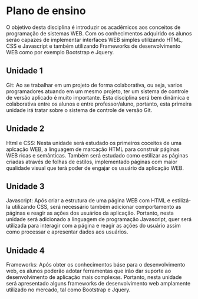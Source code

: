 # Plano de ensino

O objetivo desta disciplina é introduzir os acadêmicos aos conceitos de programação de sistemas WEB. Com os conhecimentos adquirido os alunos serão capazes de implementar interfaces WEB simples utilizando HTML, CSS e Javascript e também utilizando Frameworks de desenvolvimento WEB como por exemplo Bootstrap e Jquery.


## Unidade 1

Git: Ao se trabalhar em um projeto de forma colaborativa, ou seja, varios programadores atuando em um mesmo projeto, ter um sistema de controle de versão aplicado é muito importante. Esta disciplina será bem dinâmica e colaborativa entre os alunos e entre professor/aluno, portanto, esta primeira unidade irá tratar sobre o sistema de controle de versão Git.

## Unidade 2

Html e CSS: Nesta unidade será estudado os primeiros coceitos de uma aplcação WEB, a linguagem de marcação HTML para construir páginas WEB ricas e semânticas. Também será estudado como estilizar as páginas criadas através de folhas de estilos, implementado páginas com maior qualidade visual que terá poder de engajar os usuário da aplicação WEB.

## Unidade 3

Javascript: Após criar a estrutura de uma página WEB com HTML e estilizá-la utilizando CSS, será necessário também adicionar comportamento as páginas e reagir as ações dos usuários da aplicação. Portanto, nesta unidade será adicionado a linguagem de programação Javascript, quer será utilizada para interagir com a página e reagir as ações do usuário assim como processar e apresentar dados aos usuários.

## Unidade 4

Frameworks: Após obter os conhecimentos báse para o desenvolvimento web, os alunos poderão adotar ferramentas que irão dar suporte ao desenvolvimento de aplicação mais complexas. Portanto, nesta unidade será apresentado alguns frameworks de desenvolvimento web amplamente utilizado no mercado, tal como Bootstrap e Jquery.
